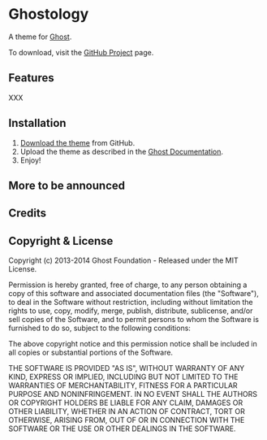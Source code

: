 # Ghostology

A theme for [Ghost](https://ghost.org/).

To download, visit the [GitHub Project](https://github.com/teqnology/Ghostology) page.

##  Features

XXX

## Installation

1. [Download the theme](https://github.com/teqnology/Ghostology/archive/master.zip) from GitHub.
2. Upload the theme as described in the [Ghost Documentation](http://docs.ghost.org/usage/settings/).
3. Enjoy!

## More to be announced


## Credits


## Copyright & License

Copyright (c) 2013-2014 Ghost Foundation - Released under the MIT License.

Permission is hereby granted, free of charge, to any person obtaining a copy of this software and associated documentation files (the "Software"), to deal in the Software without restriction, including without limitation the rights to use, copy, modify, merge, publish, distribute, sublicense, and/or sell copies of the Software, and to permit persons to whom the Software is furnished to do so, subject to the following conditions:

The above copyright notice and this permission notice shall be included in all copies or substantial portions of the Software.

THE SOFTWARE IS PROVIDED "AS IS", WITHOUT WARRANTY OF ANY KIND, EXPRESS OR IMPLIED, INCLUDING BUT NOT LIMITED TO THE WARRANTIES OF MERCHANTABILITY, FITNESS FOR A PARTICULAR PURPOSE AND
NONINFRINGEMENT. IN NO EVENT SHALL THE AUTHORS OR COPYRIGHT HOLDERS BE LIABLE FOR ANY CLAIM, DAMAGES OR OTHER LIABILITY, WHETHER IN AN ACTION OF CONTRACT, TORT OR OTHERWISE, ARISING FROM, OUT OF OR IN CONNECTION WITH THE SOFTWARE OR THE USE OR OTHER DEALINGS IN THE SOFTWARE.
